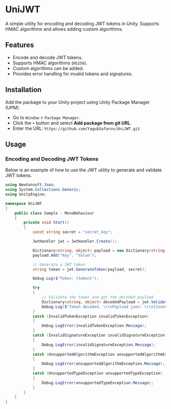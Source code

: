 # UniJWT

A simple utility for encoding and decoding JWT tokens in Unity. Supports HMAC algorithms and allows adding custom algorithms.

## Features

- Encode and decode JWT tokens.
- Supports HMAC algorithms (`HS256`).
- Custom algorithms can be added.
- Provides error handling for invalid tokens and signatures.

## Installation

Add the package to your Unity project using Unity Package Manager (UPM).
   - Go to `Window` > `Package Manager`.
   - Click the `+` button and select **Add package from git URL**.
   - Enter the URL: `https://github.com/YagubSafarov/UniJWT.git`

## Usage

### Encoding and Decoding JWT Tokens

Below is an example of how to use the JWT utility to generate and validate JWT tokens.

```csharp
using Newtonsoft.Json;
using System.Collections.Generic;
using UnityEngine;

namespace UniJWT
{
    public class Sample : MonoBehaviour
    {
        private void Start()
        {
            const string secret = "secret_key";

            JwtHandler jwt = JwtHandler.Create();

            Dictionary<string, object> payload = new Dictionary<string, object>();
            payload.Add("Key", "Value");

            // Generate a JWT token
            string token = jwt.GenerateToken(payload, secret);

            Debug.Log($"Token: {token}");

            try
            {
                // Validate the token and get the decoded payload
                Dictionary<string, object> decodedPayload = jwt.ValidateTokenSignatureAndGetPayload(token, secret);
                Debug.Log($"Token decoded. \r\nPayload json: \r\n{JsonConvert.SerializeObject(decodedPayload)}");
            }
            catch (InvalidTokenException invalidTokenException)
            {
                Debug.LogError(invalidTokenException.Message);
            }
            catch (InvalidSignatureException invalidSignatureException)
            {
                Debug.LogError(invalidSignatureException.Message);
            }
            catch (UnsupportedAlgorithmException unsupportedAlgorithmException)
            {
                Debug.LogError(unsupportedAlgorithmException.Message);
            }
            catch (UnsupportedTypeException unsupportedTypeException)
            {
                Debug.LogError(unsupportedTypeException.Message);
            }
        }
    }
}
